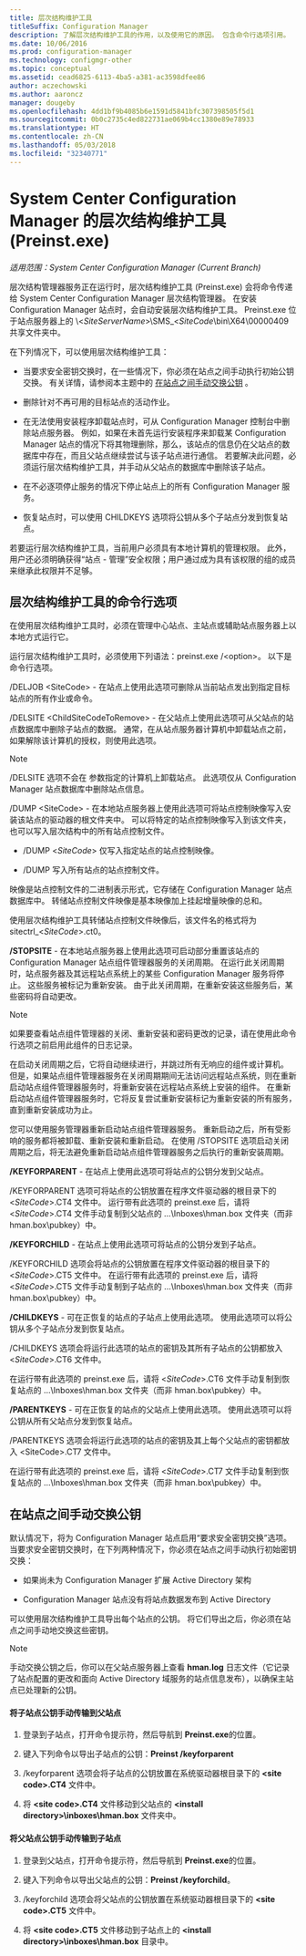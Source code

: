 ```yaml
---
title: 层次结构维护工具
titleSuffix: Configuration Manager
description: 了解层次结构维护工具的作用，以及使用它的原因。 包含命令行选项引用。
ms.date: 10/06/2016
ms.prod: configuration-manager
ms.technology: configmgr-other
ms.topic: conceptual
ms.assetid: cead6825-6113-4ba5-a381-ac3598dfee86
author: aczechowski
ms.author: aaroncz
manager: dougeby
ms.openlocfilehash: 4dd1bf9b4085b6e1591d5841bfc307398505f5d1
ms.sourcegitcommit: 0b0c2735c4ed822731ae069b4cc1380e89e78933
ms.translationtype: HT
ms.contentlocale: zh-CN
ms.lasthandoff: 05/03/2018
ms.locfileid: "32340771"
---
```

# <a name="hierarchy-maintenance-tool-preinstexe-for-system-center-configuration-manager"></a>System Center Configuration Manager 的层次结构维护工具 (Preinst.exe)

*适用范围：System Center Configuration Manager (Current Branch)*

层次结构管理器服务正在运行时，层次结构维护工具 (Preinst.exe) 会将命令传递给 System Center Configuration Manager 层次结构管理器。 在安装 Configuration Manager 站点时，会自动安装层次结构维护工具。 Preinst.exe 位于站点服务器上的 \\&lt;*SiteServerName*>\SMS_&lt;*SiteCode*\bin\X64\00000409 共享文件夹中。  

 在下列情况下，可以使用层次结构维护工具：  

-   当要求安全密钥交换时，在一些情况下，你必须在站点之间手动执行初始公钥交换。 有关详情，请参阅本主题中的 [在站点之间手动交换公钥](#BKMK_ManuallyExchangeKeys) 。  

-   删除针对不再可用的目标站点的活动作业。  

-   在无法使用安装程序卸载站点时，可从 Configuration Manager 控制台中删除站点服务器。 例如，如果在未首先运行安装程序来卸载某 Configuration Manager 站点的情况下将其物理删除，那么，该站点的信息仍在父站点的数据库中存在，而且父站点继续尝试与该子站点进行通信。 若要解决此问题，必须运行层次结构维护工具，并手动从父站点的数据库中删除该子站点。  

-   在不必逐项停止服务的情况下停止站点上的所有 Configuration Manager 服务。  

-   恢复站点时，可以使用 CHILDKEYS 选项将公钥从多个子站点分发到恢复站点。  

若要运行层次结构维护工具，当前用户必须具有本地计算机的管理权限。 此外，用户还必须明确获得“站点 - 管理”安全权限；用户通过成为具有该权限的组的成员来继承此权限并不足够。  

## <a name="hierarchy-maintenance-tool-command-line-options"></a>层次结构维护工具的命令行选项  
在使用层次结构维护工具时，必须在管理中心站点、主站点或辅助站点服务器上以本地方式运行它。  

运行层次结构维护工具时，必须使用下列语法：preinst.exe /&lt;option\>。 以下是命令行选项。  

 /DELJOB &lt;SiteCode> - 在站点上使用此选项可删除从当前站点发出到指定目标站点的所有作业或命令。  

 /DELSITE &lt;ChildSiteCodeToRemove> - 在父站点上使用此选项可从父站点的站点数据库中删除子站点的数据。 通常，在从站点服务器计算机中卸载站点之前，如果解除该计算机的授权，则使用此选项。  

> [!NOTE]  
>  /DELSITE 选项不会在  参数指定的计算机上卸载站点。 此选项仅从 Configuration Manager 站点数据库中删除站点信息。  

/DUMP &lt;SiteCode> - 在本地站点服务器上使用此选项可将站点控制映像写入安装该站点的驱动器的根文件夹中。 可以将特定的站点控制映像写入到该文件夹，也可以写入层次结构中的所有站点控制文件。  

-   /DUMP &lt;*SiteCode*> 仅写入指定站点的站点控制映像。  

-   /DUMP 写入所有站点的站点控制文件。  

映像是站点控制文件的二进制表示形式，它存储在 Configuration Manager 站点数据库中。 转储站点控制文件映像是基本映像加上挂起增量映像的总和。  

使用层次结构维护工具转储站点控制文件映像后，该文件名的格式将为 sitectrl_&lt;*SiteCode*>.ct0。  

**/STOPSITE** - 在本地站点服务器上使用此选项可启动部分重置该站点的 Configuration Manager 站点组件管理器服务的关闭周期。 在运行此关闭周期时，站点服务器及其远程站点系统上的某些 Configuration Manager 服务将停止。 这些服务被标记为重新安装。 由于此关闭周期，在重新安装这些服务后，某些密码将自动更改。  

> [!NOTE]  
>  如果要查看站点组件管理器的关闭、重新安装和密码更改的记录，请在使用此命令行选项之前启用此组件的日志记录。  

在启动关闭周期之后，它将自动继续进行，并跳过所有无响应的组件或计算机。 但是，如果站点组件管理器服务在关闭周期期间无法访问远程站点系统，则在重新启动站点组件管理器服务时，将重新安装在远程站点系统上安装的组件。 在重新启动站点组件管理器服务时，它将反复尝试重新安装标记为重新安装的所有服务，直到重新安装成功为止。  

您可以使用服务管理器重新启动站点组件管理器服务。 重新启动之后，所有受影响的服务都将被卸载、重新安装和重新启动。 在使用 /STOPSITE 选项启动关闭周期之后，将无法避免重新启动站点组件管理器服务之后执行的重新安装周期。  

**/KEYFORPARENT** - 在站点上使用此选项可将站点的公钥分发到父站点。  

/KEYFORPARENT 选项可将站点的公钥放置在程序文件驱动器的根目录下的 &lt;*SiteCode*>.CT4 文件中。 运行带有此选项的 preinst.exe 后，请将 &lt;*SiteCode*>.CT4 文件手动复制到父站点的 …\Inboxes\hman.box 文件夹（而非 hman.box\pubkey）中。  

**/KEYFORCHILD** - 在站点上使用此选项可将站点的公钥分发到子站点。  

/KEYFORCHILD 选项会将站点的公钥放置在程序文件驱动器的根目录下的 &lt;*SiteCode*>.CT5 文件中。 在运行带有此选项的 preinst.exe 后，请将 &lt;*SiteCode*>.CT5 文件手动复制到子站点的 …\Inboxes\hman.box 文件夹（而非 hman.box\pubkey）中。  

**/CHILDKEYS** - 可在正恢复的站点的子站点上使用此选项。 使用此选项可以将公钥从多个子站点分发到恢复站点。  

/CHILDKEYS 选项会将运行此选项的站点的密钥及其所有子站点的公钥都放入 &lt;*SiteCode*>.CT6 文件中。  

在运行带有此选项的 preinst.exe 后，请将 &lt;*SiteCode*>.CT6 文件手动复制到恢复站点的 …\Inboxes\hman.box 文件夹（而非 hman.box\pubkey）中。  

**/PARENTKEYS** - 可在正恢复的站点的父站点上使用此选项。 使用此选项可以将公钥从所有父站点分发到恢复站点。  

/PARENTKEYS 选项会将运行此选项的站点的密钥及其上每个父站点的密钥都放入 &lt;SiteCode\>.CT7 文件中。  

在运行带有此选项的 preinst.exe 后，请将 &lt;*SiteCode*>.CT7 文件手动复制到恢复站点的 …\Inboxes\hman.box 文件夹（而非 hman.box\pubkey）中。  

##  <a name="BKMK_ManuallyExchangeKeys"></a>在站点之间手动交换公钥  
默认情况下，将为 Configuration Manager 站点启用“要求安全密钥交换”选项。 当要求安全密钥交换时，在下列两种情况下，你必须在站点之间手动执行初始密钥交换：  

-   如果尚未为 Configuration Manager 扩展 Active Directory 架构  

-   Configuration Manager 站点没有将站点数据发布到 Active Directory  

可以使用层次结构维护工具导出每个站点的公钥。 将它们导出之后，你必须在站点之间手动地交换这些密钥。  

> [!NOTE]  
>  手动交换公钥之后，你可以在父站点服务器上查看 **hman.log** 日志文件（它记录了站点配置的更改和面向 Active Directory 域服务的站点信息发布），以确保主站点已处理新的公钥。  

#### <a name="to-manually-transfer-the-child-site-public-key-to-the-parent-site"></a>将子站点公钥手动传输到父站点  

1.  登录到子站点，打开命令提示符，然后导航到 **Preinst.exe**的位置。  

2.  键入下列命令以导出子站点的公钥：**Preinst /keyforparent**  

3.  /keyforparent 选项会将子站点的公钥放置在系统驱动器根目录下的 **&lt;site code\>.CT4** 文件中。  

4.  将 **&lt;site code\>.CT4** 文件移动到父站点的 **&lt;install directory\>\inboxes\hman.box** 文件夹中。  

#### <a name="to-manually-transfer-the-parent-site-public-key-to-the-child-site"></a>将父站点公钥手动传输到子站点  

1.  登录到父站点，打开命令提示符，然后导航到 **Preinst.exe**的位置。  

2.  键入下列命令以导出父站点的公钥：**Preinst /keyforchild**。  

3.  /keyforchild 选项会将父站点的公钥放置在系统驱动器根目录下的 **&lt;site code\>.CT5** 文件中。  

4.  将 **&lt;site code\>.CT5** 文件移动到子站点上的 **&lt;install directory\>\inboxes\hman.box** 目录中。  
